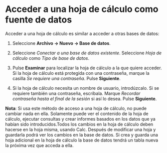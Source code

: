 
# Acceder a una hoja de cálculo como fuente de datos

Acceder a una hoja de cálculo es similar a acceder a otras bases de datos:


1. Seleccione **Archivo → Nuevo → Base de datos**.

1. Seleccione *Conectar a una base de datos existente*. Seleccione *Hoja de cálculo* como *Tipo de base de datos*.

1. Pulse **Examinar** para localizar la hoja de cálculo a la que quiere acceder. Si la hoja de cálculo está protegida con una contraseña, marque la casilla *Se requiere una contraseña*. Pulse **Siguiente**.

1. Si la hoja de cálculo necesita un nombre de usuario, introdúzcalo. Si se requiere también una contraseña, escríbala. Marque *Recordar contraseña hasta el final de la sesión* si así lo desea. Pulse **Siguiente**.


**Nota**: Si usa este método de acceso a una hoja de cálculo, no puede cambiar nada en ella. Solamente puede ver el contenido de la hoja de cálculo, ejecutar consultas y crear informes basados en los datos que ya habían sido introducidos.Todos los cambios en la hoja de cálculo deben hacerse en la hoja misma, usando Calc. Después de modificar una hoja y guardarla podrá ver los cambios en la base de datos. Si crea y guarda una hoja adicional en la hoja de cálculo la base de datos tendrá un tabla nueva la próxima vez que acceda a ella.</td>
